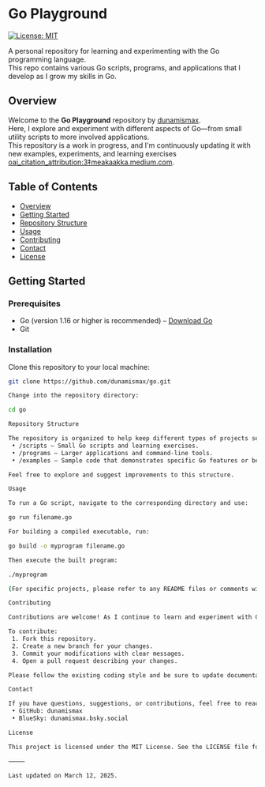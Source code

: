# Go Playground

[![License: MIT](https://img.shields.io/badge/License-MIT-yellow.svg)](https://opensource.org/licenses/MIT)

A personal repository for learning and experimenting with the Go programming language.  
This repo contains various Go scripts, programs, and applications that I develop as I grow my skills in Go.

## Overview

Welcome to the **Go Playground** repository by [dunamismax](https://github.com/dunamismax).  
Here, I explore and experiment with different aspects of Go—from small utility scripts to more involved applications.  
This repository is a work in progress, and I'm continuously updating it with new examples, experiments, and learning exercises  [oai_citation_attribution:3‡meakaakka.medium.com](https://meakaakka.medium.com/a-beginners-guide-to-writing-a-kickass-readme-7ac01da88ab3).

## Table of Contents

- [Overview](#overview)
- [Getting Started](#getting-started)
- [Repository Structure](#repository-structure)
- [Usage](#usage)
- [Contributing](#contributing)
- [Contact](#contact)
- [License](#license)

## Getting Started

### Prerequisites

- Go (version 1.16 or higher is recommended) – [Download Go](https://golang.org/dl/)
- Git

### Installation

Clone this repository to your local machine:

```bash
git clone https://github.com/dunamismax/go.git

Change into the repository directory:

cd go

Repository Structure

The repository is organized to help keep different types of projects separate:
 • /scripts – Small Go scripts and learning exercises.
 • /programs – Larger applications and command-line tools.
 • /examples – Sample code that demonstrates specific Go features or best practices.

Feel free to explore and suggest improvements to this structure.

Usage

To run a Go script, navigate to the corresponding directory and use:

go run filename.go

For building a compiled executable, run:

go build -o myprogram filename.go

Then execute the built program:

./myprogram

(For specific projects, please refer to any README files or comments within subdirectories for more detailed instructions.)   ￼

Contributing

Contributions are welcome! As I continue to learn and experiment with Go, I appreciate feedback and help that can improve code quality and documentation.

To contribute:
 1. Fork this repository.
 2. Create a new branch for your changes.
 3. Commit your modifications with clear messages.
 4. Open a pull request describing your changes.

Please follow the existing coding style and be sure to update documentation as needed.

Contact

If you have questions, suggestions, or contributions, feel free to reach out:
 • GitHub: dunamismax
 • BlueSky: dunamismax.bsky.social

License

This project is licensed under the MIT License. See the LICENSE file for details.

⸻

Last updated on March 12, 2025.   ￼
